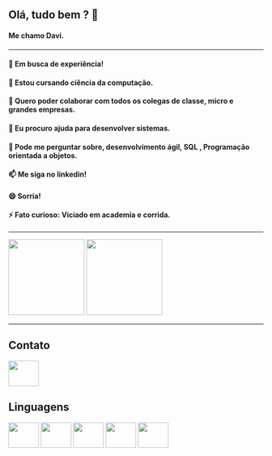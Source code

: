 ## Olá, tudo bem ? 👋

#### Me chamo Davi.

---

#### 🔭 Em busca de experiência!

#### 🌱 Estou cursando ciência da computação.

#### 👯 Quero poder colaborar com todos os colegas de classe, micro e grandes empresas.

#### 🤔 Eu procuro ajuda para desenvolver sistemas.

#### 💬 Pode me perguntar sobre, desenvolvimento ágil, SQL , Programação orientada a objetos.

#### 📫 Me siga no linkedin!

#### 😄 Sorria!

#### ⚡ Fato curioso: Viciado em academia e corrida.

---

<div>
<img height = "150em" src ="https://github-readme-stats.vercel.app/api?username=DAVItenori&show_icons=true&theme=radical">

<img height= "150em" src = "https://github-readme-stats.vercel.app/api/top-langs/?username=DAVItenori&layout=compact)](https://github.com/anuraghazra/github-readme-stats">

</div>

---

## Contato

<div>

<a href= "https://www.linkedin.com/in/davitenorio/">
<img src = "https://cdn.jsdelivr.net/gh/devicons/devicon/icons/linkedin/linkedin-original-wordmark.svg"aligh="center" height="50" width="60">

</a>
</div>

## Linguagens

<div>
<img src = "https://cdn.jsdelivr.net/gh/devicons/devicon/icons/python/python-original-wordmark.svg"aligh="center" height="50" width="60">
<img src = "https://cdn.jsdelivr.net/gh/devicons/devicon/icons/csharp/csharp-original.svg"aligh="center" height="50" width="60">
<img src = "https://cdn.jsdelivr.net/gh/devicons/devicon/icons/dotnetcore/dotnetcore-original.svg"aligh="center" height="50" width="60">
<img src = "https://cdn.jsdelivr.net/gh/devicons/devicon/icons/oracle/oracle-original.svg"aligh="center" height="50" width="60">
<img src = "https://cdn.jsdelivr.net/gh/devicons/devicon/icons/mysql/mysql-original-wordmark.svg"aligh="center" height="50" width="60">

</div>
